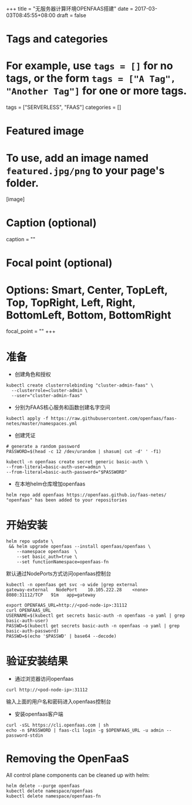 +++
title = "无服务器计算环境OPENFAAS搭建"
date = 2017-03-03T08:45:55+08:00
draft = false

# Tags and categories
# For example, use `tags = []` for no tags, or the form `tags = ["A Tag", "Another Tag"]` for one or more tags.
tags = ["SERVERLESS", "FAAS"]
categories = []

# Featured image
# To use, add an image named `featured.jpg/png` to your page's folder. 
[image]
  # Caption (optional)
  caption = ""

  # Focal point (optional)
  # Options: Smart, Center, TopLeft, Top, TopRight, Left, Right, BottomLeft, Bottom, BottomRight
  focal_point = ""
+++

# 准备

- 创建角色和授权

```
kubectl create clusterrolebinding "cluster-admin-faas" \
  --clusterrole=cluster-admin \
  --user="cluster-admin-faas"
```

- 分别为FAAS核心服务和函数创建名字空间

```
kubectl apply -f https://raw.githubusercontent.com/openfaas/faas-netes/master/namespaces.yml
```

- 创建凭证

```
# generate a random password
PASSWORD=$(head -c 12 /dev/urandom | shasum| cut -d' ' -f1)

kubectl -n openfaas create secret generic basic-auth \
--from-literal=basic-auth-user=admin \
--from-literal=basic-auth-password="$PASSWORD"
```

- 在本地helm仓库增加openfaas

```
helm repo add openfaas https://openfaas.github.io/faas-netes/
"openfaas" has been added to your repositories
```

# 开始安装

```
helm repo update \
 && helm upgrade openfaas --install openfaas/openfaas \
    --namespace openfaas  \
    --set basic_auth=true \
    --set functionNamespace=openfaas-fn
```
默认通过NodePorts方式访问openfaas控制台

```
kubectl -n openfaas get svc -o wide |grep external
gateway-external   NodePort    10.105.222.28    <none>        8080:31112/TCP   91m   app=gateway

export OPENFAAS_URL=http://<pod-node-ip>:31112
curl OPENFAAS_URL
USERNAME=$(kubectl get secrets basic-auth -n openfaas -o yaml | grep basic-auth-user)
PASSWD=$(kubectl get secrets basic-auth -n openfaas -o yaml | grep basic-auth-password)
PASSWD=$(echo '$PASSWD' | base64 --decode)

```

# 验证安装结果

- 通过浏览器访问openfaas

```
curl http://<pod-node-ip>:31112
```
输入上面的用户名和密码进入openfaas控制台


- 安装openfaas客户端

```
curl -sSL https://cli.openfaas.com | sh
echo -n $PASSWORD | faas-cli login -g $OPENFAAS_URL -u admin --password-stdin
```


# Removing the OpenFaaS

All control plane components can be cleaned up with helm:

```
helm delete --purge openfaas
kubectl delete namespace/openfaas
kubectl delete namespace/openfaas-fn
```

